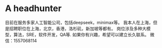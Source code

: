 # A headhunter
目前在服务多家人工智能公司，包括deepseek，minimax等。
我本人在上海，但是招聘职位在上海，北京，香港，洛杉矶，新加坡等都有。
岗位涉及多种大模型，算法，SRE，软件开发，QA等.
如果你有兴趣，希望可以建立长久联系。
微信：1557068114




